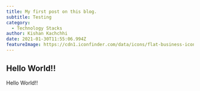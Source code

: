 ```yaml
---
title: My first post on this blog.
subtitle: Testing
category:
  - Technology Stacks
author: Kishan Kachchhi
date: 2021-01-30T11:55:06.994Z
featureImage: https://cdn1.iconfinder.com/data/icons/flat-business-icons/128/stack-128.png
---
```

## Hello World!!

Hello World!!